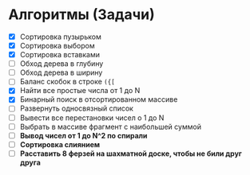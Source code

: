 # Алгоритмы (Задачи)

- [x] Сортировка пузырьком
- [x] Сортировка выбором
- [x] Сортировка вставками
- [ ] Обход дерева в глубину
- [ ] Обход дерева в ширину
- [ ] Баланс скобок в строке `({[`
- [x] Найти все простые числа от 1 до N
- [x] Бинарный поиск в отсортированном массиве
- [ ] Развернуть односвязный список
- [ ] Вывести все перестановки чисел о 1 до N
- [ ] Выбрать в массиве фрагмент с наибольшей суммой
- [ ] **Вывод чисел от 1 до N^2 по спирали**
- [ ] **Сортировка слиянием**
- [ ] **Расставить 8 ферзей на шахматной доске, чтобы не били друг друга**

